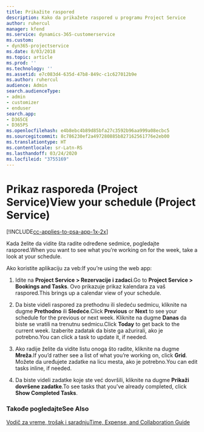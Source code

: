 ```yaml
---
title: Prikažite raspored
description: Kako da prikažete raspored u programu Project Service
author: ruhercul
manager: kfend
ms.service: dynamics-365-customerservice
ms.custom:
- dyn365-projectservice
ms.date: 8/03/2018
ms.topic: article
ms.prod: ''
ms.technology: ''
ms.assetid: e7c083d4-635d-47b8-849c-c1c627012b9e
ms.author: ruhercul
audience: Admin
search.audienceType:
- admin
- customizer
- enduser
search.app:
- D365CE
- D365PS
ms.openlocfilehash: e4b8ebc4b89d85bfa27c3592b96aa999a08ecbc5
ms.sourcegitcommit: 8c786230ef2a497280885b827162561776e2eb00
ms.translationtype: HT
ms.contentlocale: sr-Latn-RS
ms.lasthandoff: 03/24/2020
ms.locfileid: "3755169"
---
```

# <a name="view-your-schedule-project-service"></a><span data-ttu-id="a9fe4-103">Prikaz rasporeda (Project Service)</span><span class="sxs-lookup"><span data-stu-id="a9fe4-103">View your schedule (Project Service)</span></span>

[!INCLUDE[cc-applies-to-psa-app-1x-2x](../includes/cc-applies-to-psa-app-1x-2x.md)]

<span data-ttu-id="a9fe4-104">Kada želite da vidite šta radite određene sedmice, pogledajte raspored.</span><span class="sxs-lookup"><span data-stu-id="a9fe4-104">When you want to see what you’re working on for the week, take a look at your schedule.</span></span>  
  
 <span data-ttu-id="a9fe4-105">Ako koristite aplikaciju za veb:</span><span class="sxs-lookup"><span data-stu-id="a9fe4-105">If you’re using the web app:</span></span>  
  
1.  <span data-ttu-id="a9fe4-106">Idite na **Project Service > Rezervacije i zadaci**.</span><span class="sxs-lookup"><span data-stu-id="a9fe4-106">Go to **Project Service > Bookings and Tasks**.</span></span> <span data-ttu-id="a9fe4-107">Ovo prikazuje prikaz kalendara za vaš raspored.</span><span class="sxs-lookup"><span data-stu-id="a9fe4-107">This brings up a calendar view of your schedule.</span></span>  
  
2.  <span data-ttu-id="a9fe4-108">Da biste videli raspored za prethodnu ili sledeću sedmicu, kliknite na dugme **Prethodno** ili **Sledeće**.</span><span class="sxs-lookup"><span data-stu-id="a9fe4-108">Click **Previous** or **Next** to see your schedule for the previous or next week.</span></span> <span data-ttu-id="a9fe4-109">Kliknite na dugme **Danas** da biste se vratili na trenutnu sedmicu.</span><span class="sxs-lookup"><span data-stu-id="a9fe4-109">Click **Today** to get back to the current week.</span></span> <span data-ttu-id="a9fe4-110">Izaberite zadatak da biste ga ažurirali, ako je potrebno.</span><span class="sxs-lookup"><span data-stu-id="a9fe4-110">You can click a task to update it, if needed.</span></span>  
  
3.  <span data-ttu-id="a9fe4-111">Ako radije želite da vidite listu onoga što radite, kliknite na dugme **Mreža**.</span><span class="sxs-lookup"><span data-stu-id="a9fe4-111">If you’d rather see a list of what you’re working on, click **Grid**.</span></span> <span data-ttu-id="a9fe4-112">Možete da uređujete zadatke na licu mesta, ako je potrebno.</span><span class="sxs-lookup"><span data-stu-id="a9fe4-112">You can edit tasks inline, if needed.</span></span>  
  
4.  <span data-ttu-id="a9fe4-113">Da biste videli zadatke koje ste već dovršili, kliknite na dugme **Prikaži dovršene zadatke**.</span><span class="sxs-lookup"><span data-stu-id="a9fe4-113">To see tasks that you’ve already completed, click **Show Completed Tasks**.</span></span>  
  
### <a name="see-also"></a><span data-ttu-id="a9fe4-114">Takođe pogledajte</span><span class="sxs-lookup"><span data-stu-id="a9fe4-114">See Also</span></span>  
 [<span data-ttu-id="a9fe4-115">Vodič za vreme, trošak i saradnju</span><span class="sxs-lookup"><span data-stu-id="a9fe4-115">Time, Expense, and Collaboration Guide</span></span>](../project-service/time-expense-collaboration-guide.md)
